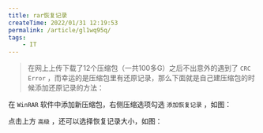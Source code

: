 ```yaml
---
title: rar恢复记录
createTime: 2022/01/31 12:19:53
permalink: /article/gl1wq95q/
tags:
    - IT
---
```


> 在网上上传下载了12个压缩包（一共100多G）之后不出意外的遇到了 `CRC Error` ，而幸运的是压缩包里有还原记录，那么下面就是自己建压缩包的时候添加还原记录的方法：
<!--more-->

在 `WinRAR` 软件中添加新压缩包，右侧压缩选项勾选 `添加恢复记录` ，如图：
<ImageCard
  image="/src/rarRecovery/01.png"
/>


点击上方 `高级` ，还可以选择恢复记录大小，如图：
<ImageCard
  image="/src/rarRecovery/02.png"
/>